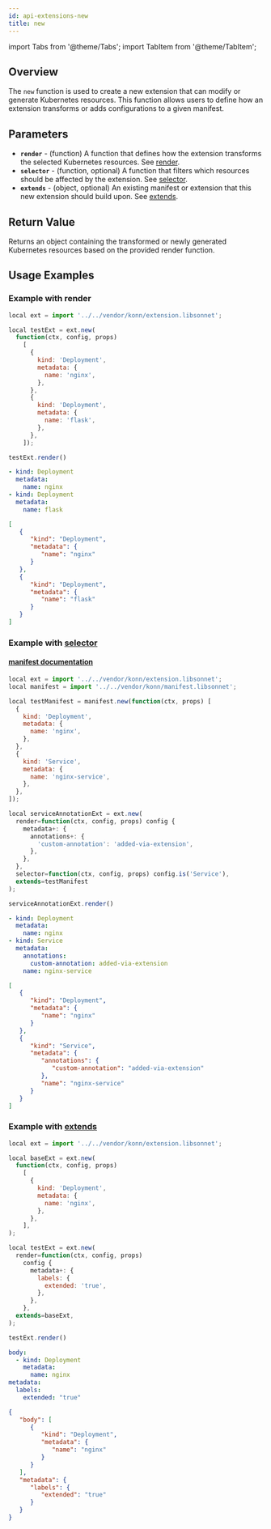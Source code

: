 ```yaml
---
id: api-extensions-new
title: new
---
```


import Tabs from '@theme/Tabs';
import TabItem from '@theme/TabItem';



## Overview
The `new` function is used to create a new extension that can modify or generate Kubernetes resources. This function allows users to define how an extension transforms or adds configurations to a given manifest.

## Parameters
- **`render`** - (function) A function that defines how the extension transforms the selected Kubernetes resources. See [render](#example-with-render).
- **`selector`** - (function, optional) A function that filters which resources should be affected by the extension. See [selector](#example-with-selector).
- **`extends`** - (object, optional) An existing manifest or extension that this new extension should build upon. See [extends](#example-with-extends).

## Return Value
Returns an object containing the transformed or newly generated Kubernetes resources based on the provided render function.

## Usage Examples

### Example with render
<Tabs>
  <TabItem value="jsonnet" label="Jsonnet" default>
    
```js
local ext = import '../../vendor/konn/extension.libsonnet';

local testExt = ext.new(
  function(ctx, config, props)
    [
      {
        kind: 'Deployment',
        metadata: {
          name: 'nginx',
        },
      },
      {
        kind: 'Deployment',
        metadata: {
          name: 'flask',
        },
      },
    ]);

testExt.render()
```

  </TabItem>
  <TabItem value="yaml" label="YAML Output">

```yaml
- kind: Deployment
  metadata:
    name: nginx
- kind: Deployment
  metadata:
    name: flask
```

  </TabItem>
  <TabItem value="json" label="JSON Output">
    
```json
[
   {
      "kind": "Deployment",
      "metadata": {
         "name": "nginx"
      }
   },
   {
      "kind": "Deployment",
      "metadata": {
         "name": "flask"
      }
   }
]
```

  </TabItem>
</Tabs>

### Example with [selector](/api/extensions/api-extensions-selector)

#### [manifest documentation](/api/manifest/api-manifest-new)
<Tabs>
  <TabItem value="jsonnet" label="Jsonnet" default>
    
```js
local ext = import '../../vendor/konn/extension.libsonnet';
local manifest = import '../../vendor/konn/manifest.libsonnet';

local testManifest = manifest.new(function(ctx, props) [
  {
    kind: 'Deployment',
    metadata: {
      name: 'nginx',
    },
  },
  {
    kind: 'Service',
    metadata: {
      name: 'nginx-service',
    },
  },
]);

local serviceAnnotationExt = ext.new(
  render=function(ctx, config, props) config {
    metadata+: {
      annotations+: {
        'custom-annotation': 'added-via-extension',
      },
    },
  },
  selector=function(ctx, config, props) config.is('Service'),
  extends=testManifest
);

serviceAnnotationExt.render()
```

  </TabItem>
  <TabItem value="yaml" label="YAML Output">

```yaml
- kind: Deployment
  metadata:
    name: nginx
- kind: Service
  metadata:
    annotations:
      custom-annotation: added-via-extension
    name: nginx-service
```

  </TabItem>
  <TabItem value="json" label="JSON Output">
    
```json
[
   {
      "kind": "Deployment",
      "metadata": {
         "name": "nginx"
      }
   },
   {
      "kind": "Service",
      "metadata": {
         "annotations": {
            "custom-annotation": "added-via-extension"
         },
         "name": "nginx-service"
      }
   }
]
```

  </TabItem>
</Tabs>

### Example with [extends](/api/extensions/api-extensions-extend)
<Tabs>
  <TabItem value="jsonnet" label="Jsonnet" default>
    
```js
local ext = import '../../vendor/konn/extension.libsonnet';

local baseExt = ext.new(
  function(ctx, config, props)
    [
      {
        kind: 'Deployment',
        metadata: {
          name: 'nginx',
        },
      },
    ],
);

local testExt = ext.new(
  render=function(ctx, config, props)
    config {
      metadata+: {
        labels: {
          extended: 'true',
        },
      },
    },
  extends=baseExt,
);

testExt.render()
```

  </TabItem>
  <TabItem value="yaml" label="YAML Output">

```yaml
body:
  - kind: Deployment
    metadata:
      name: nginx
metadata:
  labels:
    extended: "true"
```

  </TabItem>
  <TabItem value="json" label="JSON Output">
    
```json
{
   "body": [
      {
         "kind": "Deployment",
         "metadata": {
            "name": "nginx"
         }
      }
   ],
   "metadata": {
      "labels": {
         "extended": "true"
      }
   }
}
```

  </TabItem>
</Tabs>
